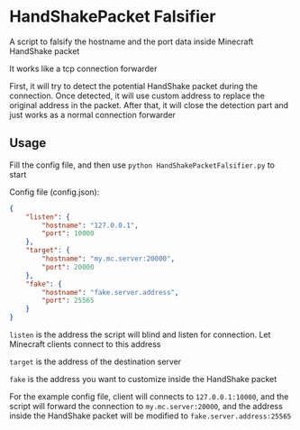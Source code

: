 # HandShakePacket Falsifier

A script to falsify the hostname and the port data inside Minecraft HandShake packet

It works like a tcp connection forwarder

First, it will try to detect the potential HandShake packet during the connection. Once detected, it will use custom address to replace the original address in the packet. After that, it will close the detection part and just works as a normal connection forwarder

## Usage

Fill the config file, and then use `python HandShakePacketFalsifier.py` to start

Config file (config.json):

```json
{
	"listen": {
		"hostname": "127.0.0.1",
		"port": 10000
	},
	"target": {
		"hostname": "my.mc.server:20000",
		"port": 20000
	},
	"fake": {
		"hostname": "fake.server.address",
		"port": 25565
	}
}
```

`listen` is the address the script will blind and listen for connection. Let Minecraft clients connect to this address

`target` is the address of the destination server

`fake` is the address you want to customize inside the HandShake packet

For the example config file, client will connects to `127.0.0.1:10000`, and the script will forward the connection to `my.mc.server:20000`, and the address inside the HandShake packet will be modified to `fake.server.address:25565`
